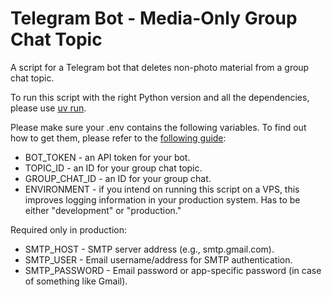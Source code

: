 # Telegram Bot - Media-Only Group Chat Topic

A script for a Telegram bot that deletes non-photo material from a group chat topic.

To run this script with the right Python version and all the dependencies, please use [uv run](https://docs.astral.sh/uv/guides/scripts/). 

Please make sure your .env contains the following variables. To find out how to get them, please refer to the 
[following guide](https://gist.github.com/nafiesl/4ad622f344cd1dc3bb1ecbe468ff9f8a):
- BOT_TOKEN - an API token for your bot.
- TOPIC_ID - an ID for your group chat topic.
- GROUP_CHAT_ID - an ID for your group chat.
- ENVIRONMENT - if you intend on running this script on a VPS, this improves logging
    information in your production system. Has to be either "development" or "production."

Required only in production:

- SMTP_HOST - SMTP server address (e.g., smtp.gmail.com).
- SMTP_USER - Email username/address for SMTP authentication.
- SMTP_PASSWORD - Email password or app-specific password (in case of something like Gmail).